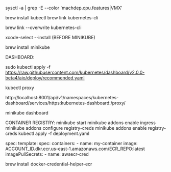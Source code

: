 sysctl -a | grep -E --color 'machdep.cpu.features|VMX' 

brew install kubectl
brew link kubernetes-cli

brew link --overwrite kubernetes-cli

xcode-select --install (BEFORE MINIKUBE)

brew install minikube


DASHBOARD:

sudo kubectl apply -f https://raw.githubusercontent.com/kubernetes/dashboard/v2.0.0-beta4/aio/deploy/recommended.yaml

kubectl proxy

http://localhost:8001/api/v1/namespaces/kubernetes-dashboard/services/https:kubernetes-dashboard:/proxy/


minikube dashboard


CONTAINER REGISTRY:
minikube start
minikube addons enable ingress
minikube addons configure registry-creds
minikube addons enable registry-creds
kubectl apply -f deployment.yaml


spec:
  template:
    spec:
      containers:
      - name: my-container
        image: ACCOUNT_ID.dkr.ecr.us-east-1.amazonaws.com/ECR_REPO:latest
      imagePullSecrets:
      - name: awsecr-cred
      
      
   brew install docker-credential-helper-ecr
